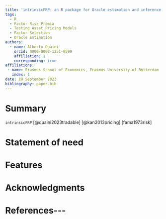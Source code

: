 ```yaml
---
title: 'intrinsicFRP: an R package for Oracle estimation and inference of tradable factor risk premia'
tags:
  - R
  - Factor Risk Premia
  - Testing Asset Pricing Models
  - Factor Selection
  - Oracle Estimation
authors:
  - name: Alberto Quaini
    orcid: 0000-0002-1251-0599
    affiliation: 1
    corresponding: true
affiliations:
 - name: Erasmus School of Economics, Erasmus University of Rotterdam
   index: 1
date: 18 September 2023
bibliography: paper.bib
---
```


# Summary
`intrinsicFRP` [@quaini2023tradable] [@kan2013pricing] [fama1973risk]

# Statement of need


# Features


# Acknowledgments


# References---
